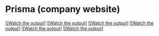 # Prisma (company website)

[![Watch the output]](https://github.com/poojan28/Prisma/blob/master/output/prisma1.JPG)
[![Watch the output]](https://github.com/poojan28/Prisma/blob/master/output/prisma2.JPG)
[![Watch the output]](https://github.com/poojan28/Prisma/blob/master/output/prisma3.JPG)
[![Watch the output]](https://github.com/poojan28/Prisma/blob/master/output/prisma4.JPG)
[![Watch the output]](https://github.com/poojan28/Prisma/blob/master/output/prisma6.JPG)
[![Watch the output]](https://github.com/poojan28/Prisma/blob/master/output/prisma5.JPG)
